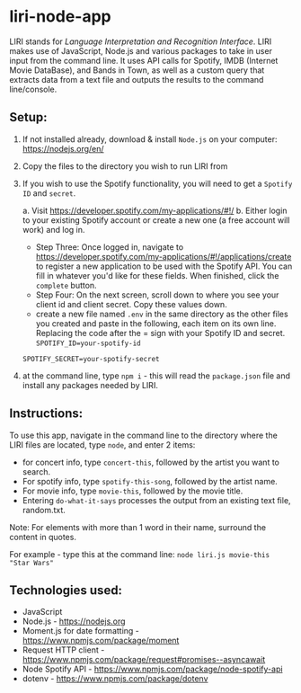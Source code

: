# liri-node-app

LIRI stands for *Language Interpretation and Recognition Interface*.
LIRI makes use of JavaScript, Node.js and various packages to take in user input from the command line. It uses API calls for Spotify, IMDB (Internet Movie DataBase), and Bands in Town, as well as a custom query that extracts data from a text file and outputs the results to the command line/console.

## Setup:
1. If not installed already, download & install `Node.js` on your computer: https://nodejs.org/en/

2. Copy the files to the directory you wish to run LIRI from  
3. If you wish to use the Spotify functionality, you will need to get a `Spotify ID` and `secret`.

    a. Visit <https://developer.spotify.com/my-applications/#!/>
    b. Either login to your existing Spotify account or create a new one (a free account will work) and log in.
    * Step Three: Once logged in, navigate to <https://developer.spotify.com/my-applications/#!/applications/create> to register a new application to be used with the Spotify API. You can fill in whatever you'd like for these fields. When finished, click the `complete` button.
    * Step Four: On the next screen, scroll down to where you see your client id and client secret. Copy these values down.
    * create a new file named `.env` in the same directory as the other files you created and paste in the following, each item on its own line. Replacing the code after the = sign with your Spotify ID and secret.
    `SPOTIFY_ID=your-spotify-id`

    `SPOTIFY_SECRET=your-spotify-secret`

4. at the command line, type `npm i` - this will read the `package.json` file and install any packages needed by LIRI.


## Instructions:
To use this app, navigate in the command line to the directory where the LIRI files are located, type `node`, and enter 2 items: 
* for concert info, type `concert-this`, followed by the artist you want to search.
* For spotify info, type `spotify-this-song`, followed by the artist name. 
* For movie info, type `movie-this`, followed by the movie title. 
* Entering `do-what-it-says` processes the output from an existing text file, random.txt. 

Note: For elements with more than 1 word in their name, surround the content in quotes.

For example - type this at the command line: `node liri.js movie-this "Star Wars"`

## Technologies used:
* JavaScript
* Node.js - https://nodejs.org
* Moment.js for date formatting - https://www.npmjs.com/package/moment
* Request HTTP client - https://www.npmjs.com/package/request#promises--asyncawait
* Node Spotify API - https://www.npmjs.com/package/node-spotify-api
* dotenv - https://www.npmjs.com/package/dotenv